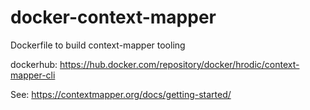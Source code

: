 # docker-context-mapper
Dockerfile to build context-mapper tooling

dockerhub: https://hub.docker.com/repository/docker/hrodic/context-mapper-cli

See: https://contextmapper.org/docs/getting-started/
